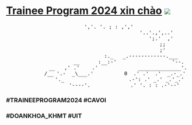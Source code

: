 # [Trainee Program 2024 xin chào](https://www.facebook.com/DoanHoiKHMT) ![](https://user-images.githubusercontent.com/18350557/176309783-0785949b-9127-417c-8b55-ab5a4333674e.gif) 

<pre align="center">
       ','. '. ; : ,','
                                      '..'.,',..'
                                         ';.'  ,'
                                          ;;
                                          ;'
                            :._   _.------------.___
                    __      :__:-'                  '--.
             __   ,' .'    .'             ______________'.
           /__ '.-  _\___.'          0  .' .'  .'  _.-_.'
              '._                     .-': .' _.' _.'_.'
                 '----'._____________.'_'._:_:_.-'--'
</pre>


### #TRAINEEPROGRAM2024 #CAVOI ###
### #DOANKHOA_KHMT  #UIT ###
